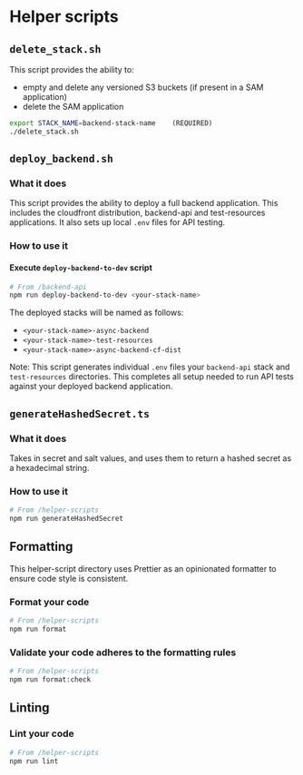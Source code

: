 # Helper scripts

## `delete_stack.sh`

This script provides the ability to:

- empty and delete any versioned S3 buckets (if present in a SAM application)
- delete the SAM application

```bash
export STACK_NAME=backend-stack-name    (REQUIRED)
./delete_stack.sh
```

## `deploy_backend.sh`

### What it does

This script provides the ability to deploy a full backend application. This includes the cloudfront distribution, backend-api and test-resources applications. It also sets up local `.env` files for API testing.

### How to use it

#### Execute `deploy-backend-to-dev` script

```bash
# From /backend-api
npm run deploy-backend-to-dev <your-stack-name>
```

The deployed stacks will be named as follows:

- `<your-stack-name>-async-backend`
- `<your-stack-name>-test-resources`
- `<your-stack-name>-async-backend-cf-dist`

Note: This script generates individual `.env` files your `backend-api` stack and `test-resources` directories. This completes all setup needed to run API tests against your deployed backend application.

## `generateHashedSecret.ts`

### What it does

Takes in secret and salt values, and uses them to return a hashed secret as a hexadecimal string.

### How to use it

```zsh
# From /helper-scripts
npm run generateHashedSecret
```

## Formatting

This helper-script directory uses Prettier as an opinionated formatter to ensure code style is consistent.

### Format your code

```zsh
# From /helper-scripts
npm run format
```

### Validate your code adheres to the formatting rules

```zsh
# From /helper-scripts
npm run format:check
```

## Linting

### Lint your code

```zsh
# From /helper-scripts
npm run lint
```
